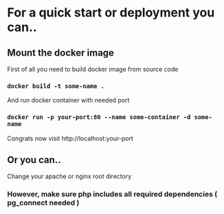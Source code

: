 # For a quick start or deployment you can..

## Mount the docker image

First of all you need to build docker image from source code

### `docker build -t some-name .`

And run docker container with needed port

### `docker run -p your-port:80 --name some-container -d some-name`

Congrats now visit http://localhost:your-port

## Or you can..

Change your apache or nginx root directory

### However, make sure php includes all required dependencies ( pg_connect needed )